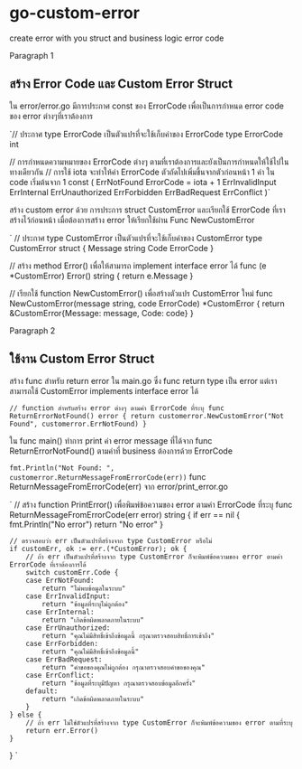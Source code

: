 # go-custom-error
create error with you struct and business logic error code

Paragraph 1
## สร้าง Error Code และ Custom Error Struct
ใน error/error.go มีการประกาศ const ของ ErrorCode เพื่อเป็นการกำหนด error code ของ error ต่างๆที่เราต้องการ


`// ประกาศ type ErrorCode เป็นตัวแปรที่จะใช้เก็บค่าของ ErrorCode
type ErrorCode int

// การกำหนดความหมายของ ErrorCode ต่างๆ ตามที่เราต้องการและยังเป็นการกำหนดให้ใช้ไปในทางเดียวกัน
// การใช้ iota จะทำให้ค่า ErrorCode ตัวถัดไปเพิ่มขึ้นจากตัวก่อนหน้า 1 ค่า ใน code เริ่มต้นจาก 1
const (
	ErrNotFound ErrorCode = iota + 1
	ErrInvalidInput
	ErrInternal
	ErrUnauthorized
	ErrForbidden
	ErrBadRequest
	ErrConflict
)`


สร้าง custom error ด้วย การประการ struct CustomError และเรียกใช้ ErrorCode ที่เราสร้างไว้ก่อนหน้า เมื่อต้องการสร้าง error ให้เรียกใช้ผ่าน Func NewCustomError

`
// ประกาศ type CustomError เป็นตัวแปรที่จะใช้เก็บค่าของ CustomError
type CustomError struct {
	Message string
	Code    ErrorCode
}

// สร้าง method Error() เพื่อให้สามารถ implement interface error ได้
func (e *CustomError) Error() string {
	return e.Message
}

// เรียกใช้ function NewCustomError() เพื่อสร้างตัวแปร CustomError ใหม่
func NewCustomError(message string, code ErrorCode) *CustomError {
	return &CustomError{Message: message, Code: code}
}

Paragraph 2
## ใช้งาน Custom Error Struct
สร้าง func สำหรับ return error ใน main.go ซึ่ง func return type เป็น error แต่เราสามารถใช้ CustomError implements interface error ได้

`
// function สำหรับสร้าง error ต่างๆ ตามค่า ErrorCode ที่ระบุ
func ReturnErrorNotFound() error {
	return customerror.NewCustomError("Not Found", customerror.ErrNotFound)
}
`

ใน func main() ทำการ print ค่า error message ที่ได้จาก func ReturnErrorNotFound() ตามคำที่ business ต้องการด้วย ErrorCode

`
fmt.Println("Not Found: ", customerror.ReturnMessageFromErrorCode(err))
`
func ReturnMessageFromErrorCode(err) จาก error/print_error.go

`
// สร้าง function PrintError() เพื่อพิมพ์ข้อความของ error ตามค่า ErrorCode ที่ระบุ
func ReturnMessageFromErrorCode(err error) string {
	if err == nil {
		fmt.Println("No error")
		return "No error"
	}

	// ตรวจสอบว่า err เป็นตัวแปรที่สร้างจาก type CustomError หรือไม่
	if customErr, ok := err.(*CustomError); ok {
		// ถ้า err เป็นตัวแปรที่สร้างจาก type CustomError ก็จะพิมพ์ข้อความของ error ตามค่า ErrorCode ที่เราต้องการได้
		switch customErr.Code {
		case ErrNotFound:
			return "ไม่พบข้อมูลในระบบ"
		case ErrInvalidInput:
			return "ข้อมูลที่ระบุไม่ถูกต้อง"
		case ErrInternal:
			return "เกิดข้อผิดพลาดภายในระบบ"
		case ErrUnauthorized:
			return "คุณไม่มีสิทธิ์เข้าถึงข้อมูลนี้ กรุณาตรวจสอบสิทธิ์การเข้าถึง"
		case ErrForbidden:
			return "คุณไม่มีสิทธิ์เข้าถึงข้อมูลนี้"
		case ErrBadRequest:
			return "คำขอของคุณไม่ถูกต้อง กรุณาตรวจสอบคำขอของคุณ"
		case ErrConflict:
			return "ข้อมูลที่ระบุมีปัญหา กรุณาตรวจสอบข้อมูลอีกครั้ง"
		default:
			return "เกิดข้อผิดพลาดภายในระบบ"
		}
	} else {
		// ถ้า err ไม่ใช่ตัวแปรที่สร้างจาก type CustomError ก็จะพิมพ์ข้อความของ error ตามที่ระบุ
		return err.Error()
	}
}
`

